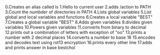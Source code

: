 0.Creates an alias called ls
1.Hello to current user
2.adds /action to PATH
3.Count the numbder of directories in PATH
4.Lists global variables
5.List global and local variables and functions
6.Creates a local variable "BEST"
7.Creates a global variable "BEST"
8.Adds given variables
9.divides given variables
10.Powers given variables
11.converts from binary to decimal
12.prints out a combination of letters with exception of "oo"
13.prints a number with 2 decimal places
14.converts a number to base 16
15.encodes and decodes text using rot13 encryption
16.prints every other line
17.adds and prints answer in base bestchol

